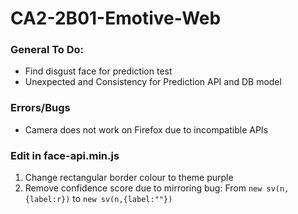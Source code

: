 # CA2-2B01-Emotive-Web

### General To Do:

* Find disgust face for prediction test
* Unexpected and Consistency for Prediction API and DB model

### Errors/Bugs

* Camera does not work on Firefox due to incompatible APIs

### Edit in face-api.min.js

1. Change rectangular border colour to theme purple
2. Remove confidence score due to mirroring bug: From `new sv(n,{label:r})` to `new sv(n,{label:""})`
